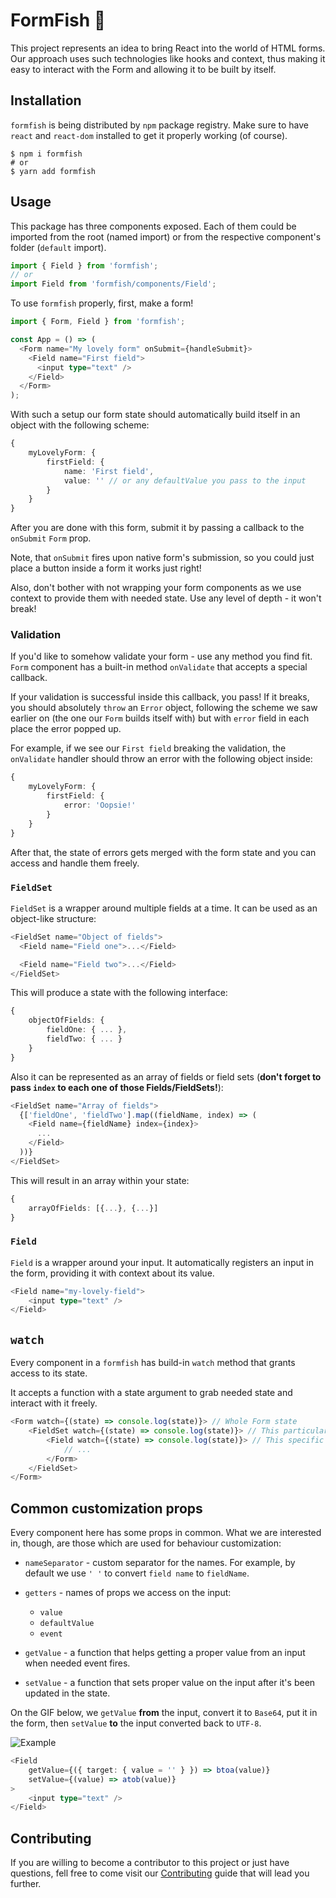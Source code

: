 # FormFish 🐠

This project represents an idea to bring React into the world of HTML
forms.
Our approach uses such technologies like hooks and context, thus making
it easy to interact with the Form and allowing it to be built by itself.

## Installation

`formfish` is being distributed by `npm` package registry. Make sure to have
`react` and `react-dom` installed to get it properly working (of course).

```shell script
$ npm i formfish
# or
$ yarn add formfish
```

## Usage

This package has three components exposed. Each of them could be imported
from the root (named import) or from the respective component's folder (`default` import).

```typescript jsx
import { Field } from 'formfish';
// or
import Field from 'formfish/components/Field';
```

To use `formfish` properly, first, make a form!

```typescript jsx
import { Form, Field } from 'formfish';

const App = () => (
  <Form name="My lovely form" onSubmit={handleSubmit}>
    <Field name="First field">
      <input type="text" />
    </Field>
  </Form>
);
```

With such a setup our form state should automatically build itself
in an object with the following scheme:

```typescript
{
    myLovelyForm: {
        firstField: {
            name: 'First field',
            value: '' // or any defaultValue you pass to the input
        }
    }
}
```

After you are done with this form, submit it by passing a callback to the
`onSubmit` `Form` prop.

Note, that `onSubmit` fires upon native form's submission, so you could
just place a button inside a form it works just right!

Also, don't bother with not wrapping your form components as we use context
to provide them with needed state. Use any level of depth - it won't break!

### Validation

If you'd like to somehow validate your form - use any method you find fit.
`Form` component has a built-in method `onValidate` that accepts a special callback.

If your validation is successful inside this callback, you pass!
If it breaks, you should absolutely `throw` an `Error` object,
following the scheme we saw earlier on (the one our `Form` builds itself with)
but with `error` field in each place the error popped up.

For example, if we see our `First field` breaking the validation, the `onValidate`
handler should throw an error with the following object inside:

```typescript
{
    myLovelyForm: {
        firstField: {
            error: 'Oopsie!'
        }
    }
}
```

After that, the state of errors gets merged with the form state and you
can access and handle them freely.

### `FieldSet`

`FieldSet` is a wrapper around multiple fields at a time. It can be used
as an object-like structure:

```typescript jsx
<FieldSet name="Object of fields">
  <Field name="Field one">...</Field>

  <Field name="Field two">...</Field>
</FieldSet>
```

This will produce a state with the following interface:

```typescript
{
    objectOfFields: {
        fieldOne: { ... },
        fieldTwo: { ... }
    }
}
```

Also it can be represented as an array of fields or field sets
(**don't forget to pass `index` to each one of those Fields/FieldSets!**):

```typescript jsx
<FieldSet name="Array of fields">
  {['fieldOne', 'fieldTwo'].map((fieldName, index) => (
    <Field name={fieldName} index={index}>
      ...
    </Field>
  ))}
</FieldSet>
```

This will result in an array within your state:

```typescript
{
    arrayOfFields: [{...}, {...}]
}
```

### `Field`

`Field` is a wrapper around your input.
It automatically registers an input in the form, providing it
with context about its value.

```typescript jsx
<Field name="my-lovely-field">
    <input type="text" />
</Field>
```

## `watch`

Every component in a `formfish` has build-in `watch` method
that grants access to its state.

It accepts a function with a state argument to grab needed state and interact 
with it freely.

```typescript jsx
<Form watch={(state) => console.log(state)}> // Whole Form state
    <FieldSet watch={(state) => console.log(state)}> // This particular FieldSet only
        <Field watch={(state) => console.log(state)}> // This specific Field
            // ...
        </Form>
    </FieldSet>
</Form>
```

## Common customization props

Every component here has some props in common. What we are interested in, though,
are those which are used for behaviour customization:

- `nameSeparator` - custom separator for the names. For example, by default
  we use `' '` to convert `field name` to `fieldName`.
- `getters` - names of props we access on the input: 
    - `value` 
    - `defaultValue` 
    - `event`
    
- `getValue` - a function that helps getting a proper value from an input when needed event
  fires.
- `setValue` - a function that sets proper value on the input after it's been updated
  in the state.
  
On the GIF below, we `getValue` **from** the input,
convert it to `Base64`, put it in the form, then `setValue` **to** the
input converted back to `UTF-8`.
  
![Example](https://media.giphy.com/media/YmnFz2Vp2NtLW6QWpy/giphy.gif)

```typescript jsx
<Field
    getValue={({ target: { value = '' } }) => btoa(value)}
    setValue={(value) => atob(value)}
>
    <input type="text" />
</Field>
```

## Contributing

If you are willing to become a contributor to this project or just have
questions, fell free to come visit our [Contributing](#) guide that
will lead you further.
